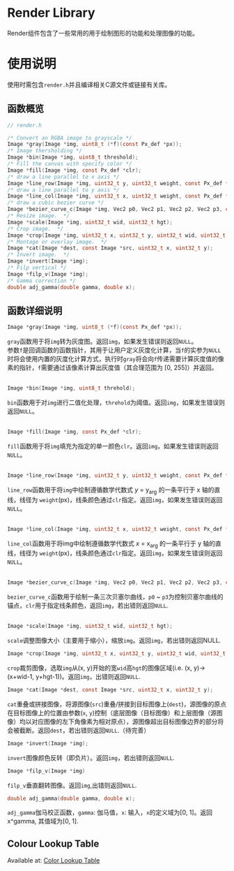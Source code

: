 # Render Library
Render组件包含了一些常用的用于绘制图形的功能和处理图像的功能。  

# 使用说明
使用时需包含`render.h`并且编译相关C源文件或链接有关库。  

## 函数概览

```c
// render.h

/* Convert an RGBA image to grayscale */
Image *gray(Image *img, uint8_t (*f)(const Px_def *px));
/* Image thersholding */
Image *bin(Image *img, uint8_t threshold);
/* Fill the canvas with specify color */
Image *fill(Image *img, const Px_def *clr);
/* draw a line parallel to x axis */
Image *line_row(Image *img, uint32_t y, uint32_t weight, const Px_def *clr);
/* draw a line parallel to y axis */
Image *line_col(Image *img, uint32_t x, uint32_t weight, const Px_def *clr);
/* draw a cubic bezier curve */
Image *bezier_curve_c(Image *img, Vec2 p0, Vec2 p1, Vec2 p2, Vec2 p3, const Px_def *clr);
/* Resize image.  */
Image *scale(Image *img, uint32_t wid, uint32_t hgt);
/* Crop image.  */
Image *crop(Image *img, uint32_t x, uint32_t y, uint32_t wid, uint32_t hgt);
/* Montage or overlay image.  */
Image *cat(Image *dest, const Image *src, uint32_t x, uint32_t y);
/* Invert image.  */
Image *invert(Image *img);
/* Filp vertical */
Image *filp_v(Image *img);
/* Gamma correction */
double adj_gamma(double gamma, double x);
```

## 函数详细说明

```c
Image *gray(Image *img, uint8_t (*f)(const Px_def *px));
```
`gray`函数用于将`img`转为灰度图。返回`img`，如果发生错误则返回`NULL`。  
参数`f`是回调函数的函数指针，其用于让用户定义灰度化计算，当`f`的实参为`NULL`时将会使用内置的灰度化计算方式，执行时`gray`将会向`f`传递需要计算灰度值的像素的指针，`f`需要通过该像素计算出灰度值（其合理范围为 [0, 255]）并返回。  
<br>

```c
Image *bin(Image *img, uint8_t threhold);
```
`bin`函数用于对`img`进行二值化处理，`threhold`为阈值。返回`img`，如果发生错误则返回`NULL`。  
<br>

```c
Image *fill(Image *img, const Px_def *clr);
```
`fill`函数用于将`img`填充为指定的单一颜色`clr`。返回`img`，如果发生错误则返回`NULL`。  
<br>

```c
Image *line_row(Image *img, uint32_t y, uint32_t weight, const Px_def *clr);
```
`line_row`函数用于将`img`中绘制遵循数学代数式 *y* = y<sub>arg</sub> 的一条平行于 x 轴的直线，线径为 `weight`(px)，线条颜色通过`clr`指定。返回`img`，如果发生错误则返回`NULL`。  
<br>

```c
Image *line_col(Image *img, uint32_t x, uint32_t weight, const Px_def *clr);
```
`line_col`函数用于将img中绘制遵循数学代数式 *x* = x<sub>arg</sub> 的一条平行于 y 轴的直线，线径为 `weight`(px)，线条颜色通过`clr`指定。返回`img`，如果发生错误则返回`NULL`。  
<br>

```c
Image *bezier_curve_c(Image *img, Vec2 p0, Vec2 p1, Vec2 p2, Vec2 p3, const Px_def *clr);
```
`bezier_curve_c`函数用于绘制一条三次贝塞尔曲线，`p0` ~ `p3`为控制贝塞尔曲线的锚点，`clr`用于指定线条颜色，返回`img`，若出错则返回`NULL`.  
<br>

```c
Image *scale(Image *img, uint32_t wid, uint32_t hgt);
```
`scale`调整图像大小（主要用于缩小），缩放`img`。返回`img`，若出错则返回NULL.
<br>

```c
Image *crop(Image *img, uint32_t x, uint32_t y, uint32_t wid, uint32_t hgt);
```
`crop`裁剪图像，选取`img`从(x, y)开始的宽`wid`高`hgt`的图像区域(i.e. (x, y)->(x+wid-1, y+hgt-1))。返回`img`，出错则返回`NULL`.
<br>

```c
Image *cat(Image *dest, const Image *src, uint32_t x, uint32_t y);
```
`cat`重叠或拼接图像，将源图像(`src`)重叠/拼接到目标图像上(`dest`)，源图像的原点在目标图像上的位置由参数(`x`, `y`)控制（底层图像（目标图像）和上层图像（源图像）均以对应图像的左下角像素为相对原点），源图像超出目标图像边界的部分将会被截断。返回`dest`，若出错则返回`NULL`.（待完善）
<br>

```c
Image *invert(Image *img);
```
`invert`图像颜色反转（即负片）。返回`img`，若出错则返回`NULL`.
<br>

```c
Image *filp_v(Image *img)
```
`filp_v`垂直翻转图像。返回`img`,出错则返回`NULL`.
<br>

```c
double adj_gamma(double gamma, double x);
```
`adj_gamma`伽马校正函数，`gamma`: 伽马值，`x`: 输入，`x`的定义域为\[0, 1\]。返回x^gamma, 其值域为\[0, 1\].
<br>

## Colour Lookup Table
Available at: [Color Lookup Table](lut.md)